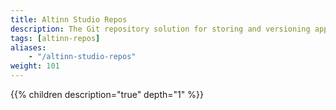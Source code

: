 ```yaml
---
title: Altinn Studio Repos
description: The Git repository solution for storing and versioning apps developed with Altinn Studio.
tags: [altinn-repos]
aliases:
    - "/altinn-studio-repos"
weight: 101
--- 
```


{{% children description="true" depth="1" %}}
